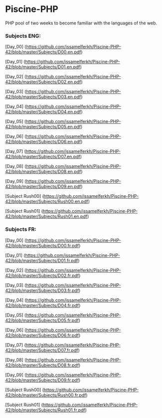 # Piscine-PHP
PHP pool of two weeks to become familiar with the languages of the web.

### Subjects ENG:

[Day_00] (https://github.com/issamelferkh/Piscine-PHP-42/blob/master/Subjects/D00.en.pdf)

[Day_01] (https://github.com/issamelferkh/Piscine-PHP-42/blob/master/Subjects/D01.en.pdf)

[Day_02] (https://github.com/issamelferkh/Piscine-PHP-42/blob/master/Subjects/D02.en.pdf)

[Day_03] (https://github.com/issamelferkh/Piscine-PHP-42/blob/master/Subjects/D03.en.pdf)

[Day_04] (https://github.com/issamelferkh/Piscine-PHP-42/blob/master/Subjects/D04.en.pdf)

[Day_05] (https://github.com/issamelferkh/Piscine-PHP-42/blob/master/Subjects/D05.en.pdf)

[Day_06] (https://github.com/issamelferkh/Piscine-PHP-42/blob/master/Subjects/D06.en.pdf)

[Day_07] (https://github.com/issamelferkh/Piscine-PHP-42/blob/master/Subjects/D07.en.pdf)

[Day_08] (https://github.com/issamelferkh/Piscine-PHP-42/blob/master/Subjects/D08.en.pdf)

[Day_09] (https://github.com/issamelferkh/Piscine-PHP-42/blob/master/Subjects/D09.en.pdf)

[Subject Rush00] (https://github.com/issamelferkh/Piscine-PHP-42/blob/master/Subjects/Rush00.en.pdf)

[Subject Rush01] (https://github.com/issamelferkh/Piscine-PHP-42/blob/master/Subjects/Rush01.en.pdf)

### Subjects FR:

[Day_00] (https://github.com/issamelferkh/Piscine-PHP-42/blob/master/Subjects/D00.fr.pdf)

[Day_01] (https://github.com/issamelferkh/Piscine-PHP-42/blob/master/Subjects/D01.fr.pdf)

[Day_02] (https://github.com/issamelferkh/Piscine-PHP-42/blob/master/Subjects/D02.fr.pdf)

[Day_03] (https://github.com/issamelferkh/Piscine-PHP-42/blob/master/Subjects/D03.fr.pdf)

[Day_04] (https://github.com/issamelferkh/Piscine-PHP-42/blob/master/Subjects/D04.fr.pdf)

[Day_05] (https://github.com/issamelferkh/Piscine-PHP-42/blob/master/Subjects/D05.fr.pdf)

[Day_06] (https://github.com/issamelferkh/Piscine-PHP-42/blob/master/Subjects/D06.fr.pdf)

[Day_07] (https://github.com/issamelferkh/Piscine-PHP-42/blob/master/Subjects/D07.fr.pdf)

[Day_08] (https://github.com/issamelferkh/Piscine-PHP-42/blob/master/Subjects/D08.fr.pdf)

[Day_09] (https://github.com/issamelferkh/Piscine-PHP-42/blob/master/Subjects/D09.fr.pdf)

[Subject Rush00] (https://github.com/issamelferkh/Piscine-PHP-42/blob/master/Subjects/Rush00.fr.pdf)

[Subject Rush01] (https://github.com/issamelferkh/Piscine-PHP-42/blob/master/Subjects/Rush01.fr.pdf)
